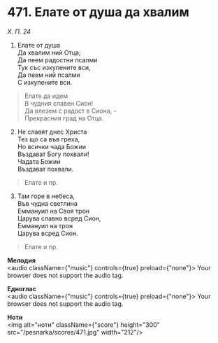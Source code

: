 # 471. Елате от душа да хвалим

_Х. П. 24_

1. Елате от душа  
Да хвалим ний Отца;  
Да пеем радостни псалми  
Тук със изкупените вси,  
Да пеем ний псалми  
С изкупените вси.  

> Елате да идем  
> В чудния славен Сион!  
> Да влезем с радост в Сиона, -  
> Прекрасния град на Отца.  

2. Не славят днес Христа  
Тез що са във греха,  
Но всички чада Божии  
Въздават Богу похвали!  
Чадата Божии  
Въздават похвали.  

> Елате и пр.  

3. Там горе в небеса,  
Във чудна светлина  
Еммануил на Своя трон  
Царува славно всред Сион,  
Еммануил на трон  
Царува всред Сион.  

> Елате и пр.

**Мелодия**  
<audio className={"music"} controls={true} preload={"none"}>
    <source src="/pesnarka/mp3/471.mp3" type="audio/mpeg"/>
    Your browser does not support the audio tag.
</audio>

**Едноглас**  
<audio className={"music"} controls={true} preload={"none"}>
    <source src="/pesnarka/transp/471.mp3" type="audio/mpeg"/>
    Your browser does not support the audio tag.
</audio>

**Ноти**  
<img alt="ноти" className={"score"} height="300" src="/pesnarka/scores/471.jpg" width="212"/>
